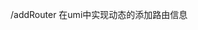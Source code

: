 <!--
 * @Descripttion: umi使用的例子
 * @version: 
 * @Author: Mozixin
 * @Date: 2021-10-13 18:05:33
 * @LastEditors: Mozixin
 * @LastEditTime: 2021-10-13 18:06:40
-->

/addRouter 在umi中实现动态的添加路由信息